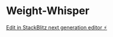 # Weight-Whisper

[Edit in StackBlitz next generation editor ⚡️](https://stackblitz.com/~/github.com/chromewillow/Weight-Whisper)